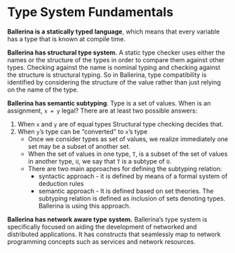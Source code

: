 # Type System Fundamentals

**Ballerina is a statically typed language**, which means that every variable has a type that is known at compile time.

**Ballerina has structural type system.** A static type checker uses either the names or the structure of the types in order to compare them against other types. Checking against the name is nominal typing and checking against the structure is structural typing. So in Ballerina, type compatibility is identified by considering the structure of the value rather than just relying on the name of the type.

**Ballerina has semantic subtyping**. Type is a set of values. 
When is an assignment, `x = y` legal? There are at least two possible answers:
1. When `x` and `y` are of equal types 
Structural type checking decides that. 
2. When `y`’s type can be “converted” to `x`’s type 
    - Once we consider types as set of values, we realize immediately one set may be a subset of another set.
    - When the set of values in one type, `T`, is a subset of the set of values in another type, `U`, we say that `T` is a subtype of `U`.
    - There are two main approaches for defining the subtyping relation: 
        - syntactic approach - it is defined by means of a formal system of deduction rules
        - semantic approach - It is defined based on set theories. The subtyping relation is defined as inclusion of sets denoting types. Ballerina is using this approach. 

**Ballerina has network aware type system.** Ballerina’s type system is specifically focused on aiding the development of networked and distributed applications. It has constructs that seamlessly map to network programming concepts such as services and network resources.